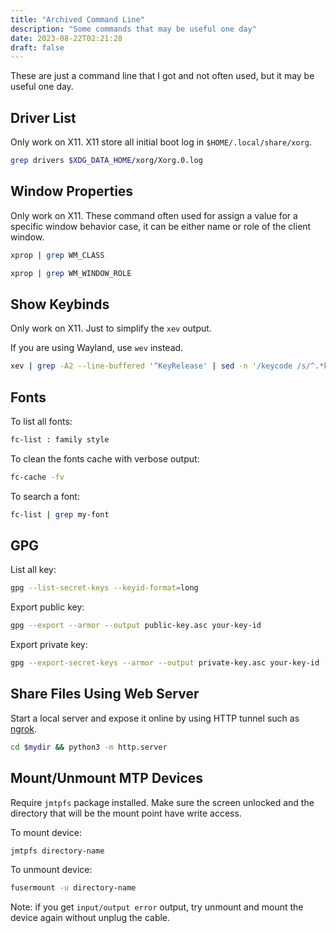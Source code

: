 ```yaml
---
title: "Archived Command Line"
description: "Some commands that may be useful one day"
date: 2023-08-22T02:21:28
draft: false
---
```


These are just a command line that I got and not often used, but
it may be useful one day.

## Driver List

Only work on X11. X11 store all initial boot log in
`$HOME/.local/share/xorg`.

```bash
grep drivers $XDG_DATA_HOME/xorg/Xorg.0.log
```

## Window Properties

Only work on X11. These command often used for assign a value for a
specific window behavior case, it can be either name
or role of the client window.

```bash
xprop | grep WM_CLASS
```

```bash
xprop | grep WM_WINDOW_ROLE
```

## Show Keybinds

Only work on X11. Just to simplify the `xev` output.

If you are using Wayland, use `wev` instead.

```bash
xev | grep -A2 --line-buffered '^KeyRelease' | sed -n '/keycode /s/^.*keycode \([0-9]*\).* (.*, \(.*\)).*$/\1 \2/p'
```

## Fonts

To list all fonts:

```bash
fc-list : family style
```

To clean the fonts cache with verbose output:

```bash
fc-cache -fv
```

To search a font:

```bash
fc-list | grep my-font
```

## GPG

List all key:

```bash
gpg --list-secret-keys --keyid-format=long
```

Export public key:

```bash
gpg --export --armor --output public-key.asc your-key-id
```

Export private key:

```bash
gpg --export-secret-keys --armor --output private-key.asc your-key-id
```

## Share Files Using Web Server

Start a local server and expose it online by using HTTP tunnel such as
[ngrok](https://ngrok.com/).

```bash
cd $mydir && python3 -m http.server
```

## Mount/Unmount MTP Devices

Require `jmtpfs` package installed. Make sure the screen unlocked and the
directory that will be the mount point have write access.

To mount device:

```bash
jmtpfs directory-name
```

To unmount device:

```bash
fusermount -u directory-name
```

Note: if you get `input/output error` output, try unmount and mount the device
again without unplug the cable.
